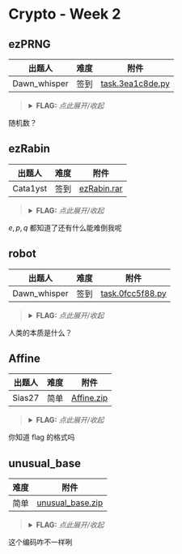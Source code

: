 # Crypto - Week 2

## ezPRNG

| 出题人       | 难度 | 附件 |
|--------------|------|------|
| Dawn_whisper | 签到 | [task.3ea1c8de.py](https://github.com/project-newstar/newstar-ctf-2022/releases/download/attachment-week2/task.3ea1c8de.py) |

> <details><summary><strong>FLAG:</strong> <i>点此展开/收起</i></summary>
> <code>flag{lcG_1s_s0_34sy}</code>
> </details>

随机数？

## ezRabin

| 出题人   | 难度 | 附件 |
|----------|------|------|
| Cata1yst | 签到 | [ezRabin.rar](https://github.com/project-newstar/newstar-ctf-2022/releases/download/attachment-week2/ezRabin.rar) |

> <details><summary><strong>FLAG:</strong> <i>点此展开/收起</i></summary>
> <code>flag{R4bin_3ncrypti0n_with_3_mod_4_is_two_e4sy}</code>
> </details>

$e, p, q$ 都知道了还有什么能难倒我呢

## robot

| 出题人       | 难度 | 附件 |
|--------------|------|------|
| Dawn_whisper | 签到 | [task.0fcc5f88.py](https://github.com/project-newstar/newstar-ctf-2022/releases/download/attachment-week2/task.0fcc5f88.py) |

> <details><summary><strong>FLAG:</strong> <i>点此展开/收起</i></summary>
> <code>flag{c4Nn0t_D3crYpt_buT_r3p34t_Yes}</code>
> </details>

人类的本质是什么？

## Affine

| 出题人 | 难度 | 附件 |
|--------|------|------|
| Sias27 | 简单 | [Affine.zip](https://github.com/project-newstar/newstar-ctf-2022/releases/download/attachment-week2/Affine.zip) |

> <details><summary><strong>FLAG:</strong> <i>点此展开/收起</i></summary>
> <code>flag{Kn0wn_p1aint3xt_4ttack}</code>
> </details>

你知道 flag 的格式吗

## unusual_base

| 难度 | 附件 |
|------|------|
| 简单 | [unusual_base.zip](https://github.com/project-newstar/newstar-ctf-2022/releases/download/attachment-week2/unusual_base.zip) |

> <details><summary><strong>FLAG:</strong> <i>点此展开/收起</i></summary>
> <code>flag{a1ph4bet_c0u1d_be_d1ffi3r3nt}</code>
> </details>

这个编码咋不一样咧
